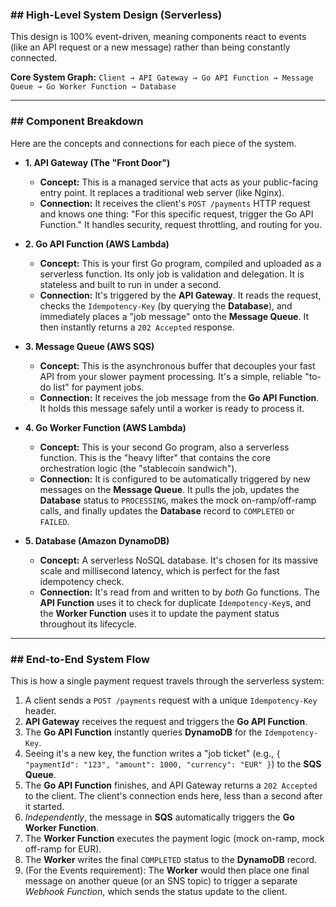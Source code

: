 
### ## High-Level System Design (Serverless)

This design is 100% event-driven, meaning components react to events (like an API request or a new message) rather than being constantly connected.

**Core System Graph:**
`Client → API Gateway → Go API Function → Message Queue → Go Worker Function → Database`



---

### ## Component Breakdown

Here are the concepts and connections for each piece of the system.

* **1. API Gateway (The "Front Door")**
    * **Concept:** This is a managed service that acts as your public-facing entry point. It replaces a traditional web server (like Nginx).
    * **Connection:** It receives the client's `POST /payments` HTTP request and knows one thing: "For this specific request, trigger the Go API Function." It handles security, request throttling, and routing for you.

* **2. Go API Function (AWS Lambda)**
    * **Concept:** This is your first Go program, compiled and uploaded as a serverless function. Its only job is validation and delegation. It is stateless and built to run in under a second.
    * **Connection:** It's triggered by the **API Gateway**. It reads the request, checks the `Idempotency-Key` (by querying the **Database**), and immediately places a "job message" onto the **Message Queue**. It then instantly returns a `202 Accepted` response.

* **3. Message Queue (AWS SQS)**
    * **Concept:** This is the asynchronous buffer that decouples your fast API from your slower payment processing. It's a simple, reliable "to-do list" for payment jobs.
    * **Connection:** It receives the job message from the **Go API Function**. It holds this message safely until a worker is ready to process it.

* **4. Go Worker Function (AWS Lambda)**
    * **Concept:** This is your second Go program, also a serverless function. This is the "heavy lifter" that contains the core orchestration logic (the "stablecoin sandwich").
    * **Connection:** It is configured to be automatically triggered by new messages on the **Message Queue**. It pulls the job, updates the **Database** status to `PROCESSING`, makes the mock on-ramp/off-ramp calls, and finally updates the **Database** record to `COMPLETED` or `FAILED`.

* **5. Database (Amazon DynamoDB)**
    * **Concept:** A serverless NoSQL database. It's chosen for its massive scale and millisecond latency, which is perfect for the fast idempotency check.
    * **Connection:** It's read from and written to by *both* Go functions. The **API Function** uses it to check for duplicate `Idempotency-Key`s, and the **Worker Function** uses it to update the payment status throughout its lifecycle.

---

### ## End-to-End System Flow

This is how a single payment request travels through the serverless system:

1.  A client sends a `POST /payments` request with a unique `Idempotency-Key` header.
2.  **API Gateway** receives the request and triggers the **Go API Function**.
3.  The **Go API Function** instantly queries **DynamoDB** for the `Idempotency-Key`.
4.  Seeing it's a new key, the function writes a "job ticket" (e.g., `{ "paymentId": "123", "amount": 1000, "currency": "EUR" }`) to the **SQS Queue**.
5.  The **Go API Function** finishes, and API Gateway returns a `202 Accepted` to the client. The client's connection ends here, less than a second after it started.
6.  *Independently*, the message in **SQS** automatically triggers the **Go Worker Function**.
7.  The **Worker Function** executes the payment logic (mock on-ramp, mock off-ramp for EUR).
8.  The **Worker** writes the final `COMPLETED` status to the **DynamoDB** record.
9.  (For the Events requirement): The **Worker** would then place one final message on another queue (or an SNS topic) to trigger a separate *Webhook Function*, which sends the status update to the client.